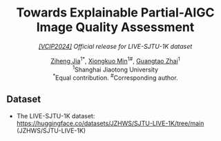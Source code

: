 <div align="center">
    
    


<h1>Towards Explainable Partial-AIGC Image Quality Assessment</h1>

_<a href="https://ieeexplore.ieee.org/abstract/document/10849855" target="_blank">[VCIP2024]</a> Official release for LIVE-SJTU-1K dataset_

  <div>
      <a href="https://github.com/2022qjy" target="_blank">Ziheng Jia</a><sup>1</sup><sup>*</sup>,
      <a href="https://scholar.google.com/citations?user=91sjuWIAAAAJ&hl=zh-CN&oi=ao" target="_blank">Xiongkuo Min</a><sup>1</sup><sup>#</sup>,
      <a href="https://ee.sjtu.edu.cn/en/FacultyDetail.aspx?id=24&infoid=153&flag=153" target="_blank">Guangtao Zhai</a><sup>1</sup>  
  </div>

  <div>
  <sup>1</sup>Shanghai Jiaotong University
       </div>   
 <div>
<sup>*</sup>Equal contribution. <sup>#</sup>Corresponding author. 
   </div>

<div align="left">
    
## Dataset
- The LIVE-SJTU-1K dataset: https://huggingface.co/datasets/JZHWS/SJTU-LIVE-1K/tree/main (JZHWS/SJTU-LIVE-1K)
